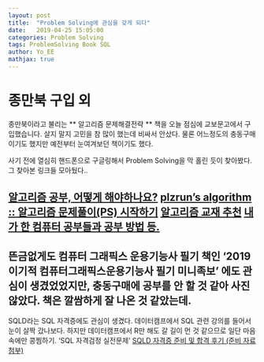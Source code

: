 ```yaml
---
layout: post
title:  "Problem Solving에 관심을 갖게 되다"
date:   2019-04-25 15:05:00
categories: Problem Solving
tags: ProblemSolving Book SQL
author: Yo_EE
mathjax: true
---
```

# 종만북 구입 외
종만북이라고 불리는 ** 알고리즘 문제해결전략 ** 책을 오늘 점심에 교보문고에서 구입했습니다. 살지 말지 고민을 참 많이 했는데 비싸서 안샀다. 물론 어느정도의 충동구매이기도 했지만 예전부터 눈여겨보던 책이기도 했다.

사기 전에 열심히 핸드폰으로 구글링해서 Problem Solving을 막 홀린 듯이 찾아봤다. 그 찾아본 링크들 모아뒀다..

[알고리즘 공부, 어떻게 해야하나요?](https://baactree.tistory.com/52)
[plzrun’s algorithm :: 알고리즘 문제풀이(PS) 시작하기](https://plzrun.tistory.com/entry/%EC%95%8C%EA%B3%A0%EB%A6%AC%EC%A6%98-%EB%AC%B8%EC%A0%9C%ED%92%80%EC%9D%B4PS-%EC%8B%9C%EC%9E%91%ED%95%98%EA%B8%B0)
[알고리즘 교재 추천](https://jellybinn.tistory.com/m/1)
[내가 한 컴퓨터 공부들과 공부 방법 등.](https://qkqhxla1.tistory.com/m/802)
---
뜬금없게도 컴퓨터 그래픽스 운용기능사 필기 책인 ‘2019 이기적 컴퓨터그래픽스운용기능사 필기 미니족보’ 에도 관심이 생겼었었지만, 충동구매에 공부를 안 할 것 같아 사진 않았다. 책은 깔쌈하게 잘 나온 것 같았는데.
---
SQLD라는 SQL 자격증에도 관심이 생겼다. 데이터캠프에서 SQL 관련 강의를 들어서 눈이 살짝 갔나보다. 하지만 데이터캠프에서 R만 해도 갈 길이 먼 것 같으므로 일단 마음속에만 콩찜하기.
‘SQL 자격검정 실전문제’
[SQLD 자격증 준비 및 합격 후기 (준비 자료 첨부)](https://goddaehee.tistory.com/m/71)
